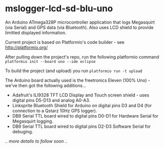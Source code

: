 # mslogger-lcd-sd-blu-uno

An Arduino ATmega328P microcontroller application that logs Megasquirt (via Serial) and GPS data (via Bluetooth). Also uses LCD shield to provide limitted displayed information.

Current project is based on Platformio's code builder - see http://platformio.org/

After pulling down the project's repo, run the following platformio command
`platformio init --board uno --ide eclipse`

To build the project (and upload) you run `platformio run -t upload`

The Arduino board actually used is the freetronics Eleven (100% Uno) - we've then got the following additions...

* Adafruit's ILI9328 TFT LCD Display and Touch screen shield - uses digital pins D5-D13 and analog A0-A3. 
* Linksprite Bluetooth Shield for Arduino on digital pins D3 and D4 (for connection to a Qstarz 10Hz GPS logger).
* DB9 Serial TTL board wired to digital pins D0-D1 for Hardware Serial for Megasquirt logging.
* DB9 Serial TTL board wired to digital pins D2-D3 Software Serial for debuging.

*.. more details to follow soon ..*